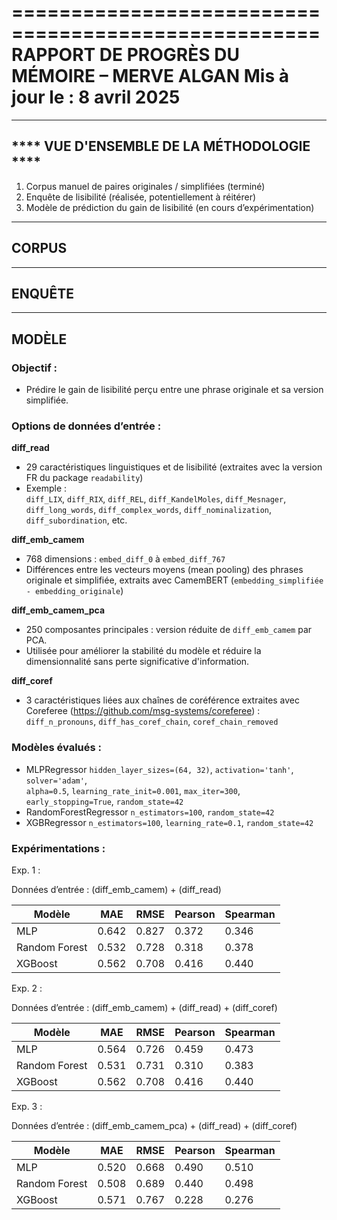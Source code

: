 ====================================================
RAPPORT DE PROGRÈS DU MÉMOIRE – MERVE ALGAN
Mis à jour le : 8 avril 2025
====================================================


----------------------------------------------------
****  VUE D'ENSEMBLE DE LA MÉTHODOLOGIE ****
----------------------------------------------------

1. Corpus manuel de paires originales / simplifiées (terminé)
2. Enquête de lisibilité (réalisée, potentiellement à réitérer)
3. Modèle de prédiction du gain de lisibilité (en cours d’expérimentation)

----------------------------------------------------
CORPUS
----------------------------------------------------

----------------------------------------------------
ENQUÊTE
----------------------------------------------------

----------------------------------------------------
MODÈLE
----------------------------------------------------

### Objectif :
- Prédire le gain de lisibilité perçu entre une phrase originale et sa version simplifiée.


### Options de données d’entrée :
**diff_read**  
- 29 caractéristiques linguistiques et de lisibilité (extraites avec la version FR du package `readability`)  
- Exemple :  
  `diff_LIX`, `diff_RIX`, `diff_REL`, `diff_KandelMoles`, `diff_Mesnager`, `diff_long_words`, `diff_complex_words`, `diff_nominalization`, `diff_subordination`, etc.

**diff_emb_camem**
- 768 dimensions : `embed_diff_0` à `embed_diff_767`  
- Différences entre les vecteurs moyens (mean pooling) des phrases originale et simplifiée, extraits avec CamemBERT (`embedding_simplifiée - embedding_originale`)

**diff_emb_camem_pca**
- 250 composantes principales : version réduite de `diff_emb_camem` par PCA.  
- Utilisée pour améliorer la stabilité du modèle et réduire la dimensionnalité sans perte significative d'information.

**diff_coref**
- 3 caractéristiques liées aux chaînes de coréférence extraites avec Coreferee (https://github.com/msg-systems/coreferee) :
`diff_n_pronouns`, `diff_has_coref_chain`, `coref_chain_removed`


### Modèles évalués :
- MLPRegressor
  `hidden_layer_sizes=(64, 32)`, `activation='tanh'`, `solver='adam'`,  
  `alpha=0.5`, `learning_rate_init=0.001`, `max_iter=300`,  
  `early_stopping=True`, `random_state=42`
- RandomForestRegressor
  `n_estimators=100`, `random_state=42`
- XGBRegressor
  `n_estimators=100`, `learning_rate=0.1`, `random_state=42`


### Expérimentations :

Exp. 1 :

Données d’entrée : (diff_emb_camem) + (diff_read)

| Modèle         | MAE   | RMSE  | Pearson | Spearman |
|----------------|-------|-------|---------|----------|
| MLP            | 0.642 | 0.827 | 0.372   | 0.346    |
| Random Forest  | 0.532 | 0.728 | 0.318   | 0.378    |
| XGBoost        | 0.562 | 0.708 | 0.416   | 0.440    |



Exp. 2 : 

Données d’entrée : (diff_emb_camem) + (diff_read) + (diff_coref)

| Modèle         | MAE   | RMSE  | Pearson | Spearman |
|----------------|-------|-------|---------|----------|
| MLP            | 0.564 | 0.726 | 0.459   | 0.473    |
| Random Forest  | 0.531 | 0.731 | 0.310   | 0.383    |
| XGBoost        | 0.562 | 0.708 | 0.416   | 0.440    |



Exp. 3 :

Données d’entrée : (diff_emb_camem_pca) + (diff_read) + (diff_coref)


| Modèle         | MAE   | RMSE  | Pearson | Spearman |
|----------------|-------|-------|---------|----------|
| MLP            | 0.520 | 0.668 | 0.490   | 0.510    |
| Random Forest  | 0.508 | 0.689 | 0.440   | 0.498    |
| XGBoost        | 0.571 | 0.767 | 0.228   | 0.276    |



